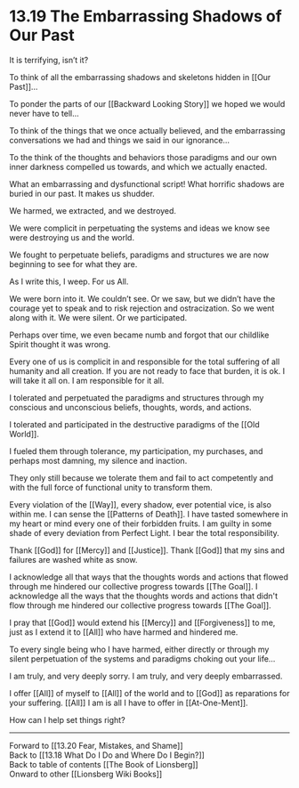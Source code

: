 # 13.19 The Embarrassing Shadows of Our Past

It is terrifying, isn’t it? 

To think of all the embarrassing shadows and skeletons hidden in [[Our Past]]... 

To ponder the parts of our [[Backward Looking Story]] we hoped we would never have to tell... 

To think of the things that we once actually believed, and the embarrassing conversations we had and things we said in our ignorance…

To the think of the thoughts and behaviors those paradigms and our own inner darkness compelled us towards, and which we actually enacted.

What an embarrassing and dysfunctional script! What horrific shadows are buried in our past. It makes us shudder.

We harmed, we extracted, and we destroyed. 

We were complicit in perpetuating the systems and ideas we know see were destroying us and the world. 

We fought to perpetuate beliefs, paradigms and structures we are now beginning to see for what they are.

As I write this, I weep. For us All. 

We were born into it. We couldn’t see. Or we saw, but we didn’t have the courage yet to speak and to risk rejection and ostracization. So we went along with it. We were silent. Or we participated. 

Perhaps over time, we even became numb and forgot that our childlike Spirit thought it was wrong. 

Every one of us is complicit in and responsible for the total suffering of all humanity and all creation. If you are not ready to face that burden, it is ok. I will take it all on. I am responsible for it all. 

I tolerated and perpetuated the paradigms and structures through my conscious and unconscious beliefs, thoughts, words, and actions.

I tolerated and participated in the destructive paradigms of the [[Old World]].  

I fueled them through tolerance, my participation, my purchases, and perhaps most damning, my silence and inaction. 

They only still because we tolerate them and fail to act competently and with the full force of functional unity to transform them.

Every violation of the [[Way]], every shadow, ever potential vice, is also within me. I can sense the [[Patterns of Death]]. I have tasted somewhere in my heart or mind every one of their forbidden fruits. I am guilty in some shade of every deviation from Perfect Light. I bear the total responsibility. 

Thank [[God]] for [[Mercy]] and [[Justice]]. Thank [[God]] that my sins and failures are washed white as snow. 

I acknowledge all that ways that the thoughts words and actions that flowed through me hindered our collective progress towards [[The Goal]]. I acknowledge all the ways that the thoughts words and actions that didn't flow through me hindered our collective progress towards [[The Goal]]. 

I pray that [[God]] would extend his [[Mercy]] and [[Forgiveness]] to me, just as I extend it to [[All]] who have harmed and hindered me. 

To every single being who I have harmed, either directly or through my silent perpetuation of the systems and paradigms choking out your life…

I am truly, and very deeply sorry. I am truly, and very deeply embarrassed.

I offer [[All]] of myself to [[All]] of the world and to [[God]] as reparations for your suffering. [[All]] I am is all I have to offer in [[At-One-Ment]]. 

How can I help set things right? 

___

Forward to [[13.20 Fear, Mistakes, and Shame]]  
Back to [[13.18 What Do I Do and Where Do I Begin?]]  
Back to table of contents [[The Book of Lionsberg]]  
Onward to other [[Lionsberg Wiki Books]]  
